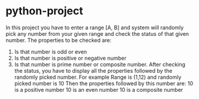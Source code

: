 # python-project
In this project  you have to enter a range [A, B] and system will randomly pick any number from
your given range and check the status of that given number.
The properties to be checked are:
1. Is that number is odd or even
2. Is that number is positive or negative number
3. Is that number is prime number or composite number.
After checking the status, you have to display all the properties followed by the randomly picked number.
For example
Range is (1,12) and randomly picked number is 10
Then the properties followed by this number are:
10 is a positive number
10 is an even number
10 is a composite number
